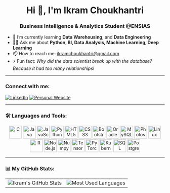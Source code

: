 <h1 align="center">Hi 👋, I'm Ikram Choukhantri</h1>

<h3 align="center">Business Intelligence & Analytics Student @ENSIAS</h3>


- 🌱 I’m currently learning **Data Warehousing**, and **Data Engineering**
- 👨‍💻 Ask me about **Python, BI, Data Analysis, Machine Learning, Deep Learning**
- 📫 How to reach me: [ikramchoukhantri@gmail.com](mailto:ikramchoukhantri@gmail.com)
- ⚡ Fun fact: *Why did the data scientist break up with the database? Because it had too many relationships!*

---

### Connect with me:

[![LinkedIn](https://img.shields.io/badge/LinkedIn-blue?style=for-the-badge&logo=linkedin)](https://linkedin.com/in/ikram-choukhantri)
[![Personal Website](https://img.shields.io/badge/GitHub.io-website-orange?style=for-the-badge&logo=github)](https://ikramchoukhantri.github.io/)

---

### 🛠️ Languages and Tools:

<div align="center">
  <img src="https://cdn.jsdelivr.net/gh/devicons/devicon/icons/c/c-original.svg" alt="C" width="40" height="40"/>
  <img src="https://cdn.jsdelivr.net/gh/devicons/devicon/icons/java/java-original.svg" alt="Java" width="40" height="40"/>
  <img src="https://cdn.jsdelivr.net/gh/devicons/devicon/icons/javascript/javascript-original.svg" alt="JavaScript" width="40" height="40"/>
  <img src="https://cdn.jsdelivr.net/gh/devicons/devicon/icons/python/python-original.svg" alt="Python" width="40" height="40"/>
  <img src="https://cdn.jsdelivr.net/gh/devicons/devicon/icons/html5/html5-original.svg" alt="HTML5" width="40" height="40"/>
  <img src="https://cdn.jsdelivr.net/gh/devicons/devicon/icons/css3/css3-original.svg" alt="CSS3" width="40" height="40"/>
  <img src="https://cdn.jsdelivr.net/gh/devicons/devicon/icons/bootstrap/bootstrap-original.svg" alt="Bootstrap" width="40" height="40"/>
  <img src="https://cdn.jsdelivr.net/gh/devicons/devicon/icons/oracle/oracle-original.svg" alt="Oracle" width="40" height="40"/>
  <img src="https://cdn.jsdelivr.net/gh/devicons/devicon/icons/mysql/mysql-original.svg" alt="MySQL" width="40" height="40"/>
  <img src="https://cdn.jsdelivr.net/gh/devicons/devicon/icons/photoshop/photoshop-plain.svg" alt="Photoshop" width="40" height="40"/>
  <img src="https://cdn.jsdelivr.net/gh/devicons/devicon/icons/linux/linux-original.svg" alt="Linux" width="40" height="40"/>
  <img src="https://cdn.jsdelivr.net/gh/devicons/devicon/icons/r/r-original.svg" alt="R" width="40" height="40"/>
  <img src="https://cdn.jsdelivr.net/gh/devicons/devicon/icons/nodejs/nodejs-original.svg" alt="Node.js" width="40" height="40"/>
  <img src="https://cdn.jsdelivr.net/gh/devicons/devicon/icons/numpy/numpy-original.svg" alt="Numpy" width="40" height="40"/>
  <img src="https://cdn.jsdelivr.net/gh/devicons/devicon/icons/tensorflow/tensorflow-original.svg" alt="TensorFlow" width="40" height="40"/>
  <img src="https://cdn.jsdelivr.net/gh/devicons/devicon/icons/pytorch/pytorch-original.svg" alt="PyTorch" width="40" height="40"/>
  <img src="https://cdn.jsdelivr.net/gh/devicons/devicon/icons/kubernetes/kubernetes-plain.svg" alt="Kubernetes" width="40" height="40"/>
  <img src="https://cdn.jsdelivr.net/gh/devicons/devicon/icons/sqlserver/sqlserver-original.svg" alt="SQL Server" width="40" height="40"/>
  <img src="https://cdn.jsdelivr.net/gh/devicons/devicon/icons/postgresql/postgresql-original.svg" alt="PostgreSQL" width="40" height="40"/>
</div>


---

### 📊 My GitHub Stats:

<div align="center">

<table>
  <tr>
    <td>
      <img src="https://github-readme-stats.vercel.app/api?username=ikramchoukhantri&show_icons=true&theme=default" alt="Ikram's GitHub Stats" />
    </td>
    <td>
      <img src="https://github-readme-stats.vercel.app/api/top-langs/?username=ikramchoukhantri&layout=compact&theme=default" alt="Most Used Languages" />
    </td>
  </tr>
</table>

</div>

